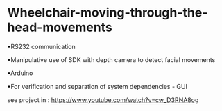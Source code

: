 # Wheelchair-moving-through-the-head-movements


•RS232 communication

•Manipulative use of SDK with depth camera to detect facial movements

•Arduino

•For verification and separation of system dependencies - GUI

see project in : https://www.youtube.com/watch?v=cw_D3RNA8og
